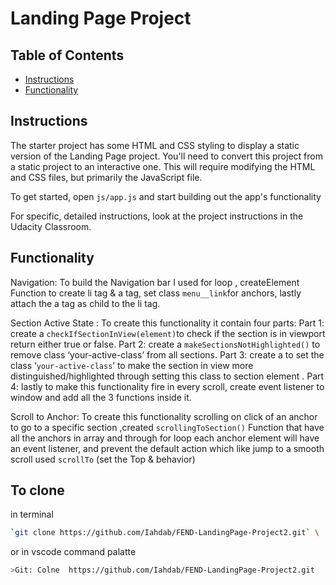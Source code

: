 # Landing Page Project

## Table of Contents

- [Instructions](#instructions)
- [Functionality](#functionality)

## Instructions

The starter project has some HTML and CSS styling to display a static version of the Landing Page project. You'll need to convert this project from a static project to an interactive one. This will require modifying the HTML and CSS files, but primarily the JavaScript file.

To get started, open `js/app.js` and start building out the app's functionality

For specific, detailed instructions, look at the project instructions in the Udacity Classroom.

## Functionality

Navigation:
To build the Navigation bar I used for loop , createElement Function to create li tag & a tag, set class `menu__link`for anchors, lastly attach the a tag as child to the li tag.

Section Active State :
To create this functionality it contain four parts:
Part 1: create a `checkIfSectionInView(element)`to check if the section is in viewport return either true or false.
Part 2: create a `makeSectionsNotHighlighted()` to remove class ‘your-active-class’ from all sections.
Part 3: create a to set the class ‘`your-active-class`’ to make the section in view more distinguished/highlighted through setting this class to section element .
Part 4: lastly to make this functionality fire in every scroll, create event listener to window and add all the 3 functions inside it.

Scroll to Anchor:
To create this functionality scrolling on click of an anchor to go to a specific section ,created `scrollingToSection()`
Function that have all the anchors in array and through for loop each anchor element will have an event listener, and prevent the default action which like jump to a smooth scroll used `scrollTo` (set the Top & behavior)

## To clone 
in terminal
```sh
`git clone https://github.com/Iahdab/FEND-LandingPage-Project2.git` \
```
or in vscode command palatte 
```sh
>Git: Colne  https://github.com/Iahdab/FEND-LandingPage-Project2.git
```
